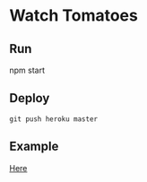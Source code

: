 # Watch Tomatoes


## Run 
npm start

## Deploy
	git push heroku master

## Example
[Here](http://guarded-basin-8577.herokuapp.com/)
